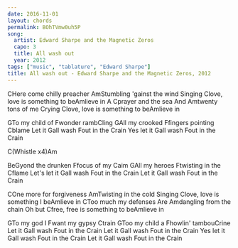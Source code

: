 ```yaml
---
date: 2016-11-01
layout: chords
permalink: BOhTVmw0uh5P
song:
  artist: Edward Sharpe and the Magnetic Zeros
  capo: 3
  title: All wash out
  year: 2012
tags: ["music", "tablature", "Edward Sharpe"]
title: All wash out - Edward Sharpe and the Magnetic Zeros, 2012
---
```



<p class="verse">
    <span class="line"><span class="chord">C</span>Here come chilly preacher</span>
    <span class="line"><span class="chord">Am</span>Stumbling 'gainst the wind</span>
    <span class="line">Singing <span class="chord">C</span>love, love is something to be<span class="chord">Am</span>lieve in</span>
    <span class="line">A <span class="chord">C</span>prayer and the sea</span>
    <span class="line">And <span class="chord">Am</span>twenty tons of me</span>
    <span class="line">Crying <span class="chord">C</span>love, love is something to be<span class="chord">Am</span>lieve in</span>
</p>
<p class="chorus">
    <span class="line"><span class="chord">G</span>To my child of <span class="chord">F</span>wonder ramb<span class="chord">C</span>ling</span>
    <span class="line"><span class="chord">G</span>All my crooked <span class="chord">F</span>fingers pointing <span class="chord">C</span>blame</span>
    <span class="line">Let it <span class="chord">G</span>all wash <span class="chord">F</span>out in the <span class="chord">C</span>rain</span>
    <span class="line">Yes let it <span class="chord">G</span>all wash <span class="chord">F</span>out in the <span class="chord">C</span>rain</span>
</p>
<p class="verse">
    <span class="line"><span class="chord">C</span>(Whistle x4)<span class="chord">Am</span></span>
</p>
<p class="chorus">
    <span class="line">Be<span class="chord">G</span>yond the drunken <span class="chord">F</span>focus of my <span class="chord">C</span>aim</span>
    <span class="line"><span class="chord">G</span>All my heroes <span class="chord">F</span>twisting in the <span class="chord">C</span>flame</span>
    <span class="line">Let's let it <span class="chord">G</span>all wash <span class="chord">F</span>out in the <span class="chord">C</span>rain</span>
    <span class="line">Let it <span class="chord">G</span>all wash <span class="chord">F</span>out in the <span class="chord">C</span>rain</span>
</p>
<p class="verse">
    <span class="line"><span class="chord">C</span>One more for forgiveness</span>
    <span class="line"><span class="chord">Am</span>Twisting in the cold</span>
    <span class="line">Singing <span class="chord">C</span>love, love is something I be<span class="chord">Am</span>lieve in</span>
    <span class="line"><span class="chord">C</span>Too much my defenses</span>
    <span class="line">Are <span class="chord">Am</span>dangling from the chain</span>
    <span class="line">Oh but <span class="chord">C</span>free, free is something to be<span class="chord">Am</span>lieve in</span>
</p>
<p class="chorus">
    <span class="line"><span class="chord">G</span>To my god I <span class="chord">F</span>want my gypsy <span class="chord">C</span>train</span>
    <span class="line"><span class="chord">G</span>Too my child a <span class="chord">F</span>howlin' tambou<span class="chord">C</span>rine</span>
    <span class="line">Let it <span class="chord">G</span>all wash <span class="chord">F</span>out in the <span class="chord">C</span>rain</span>
    <span class="line">Let it <span class="chord">G</span>all wash <span class="chord">F</span>out in the <span class="chord">C</span>rain</span>
    <span class="line">Yes let it <span class="chord">G</span>all wash <span class="chord">F</span>out in the <span class="chord">C</span>rain</span>
    <span class="line">Let it <span class="chord">G</span>all wash <span class="chord">F</span>out in the <span class="chord">C</span>rain</span>
</p>
